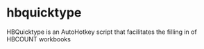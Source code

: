 # hbquicktype
HBQuicktype is an AutoHotkey script that facilitates the filling in of HBCOUNT workbooks
